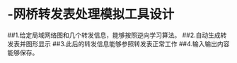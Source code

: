 # -网桥转发表处理模拟工具设计
##1.给定局域网络图和几个转发信息，能够按照逆向学习算法。 
##2.自动生成转发表并图形显示
##3.此后的转发信息能够参照转发表正常工作 
##4.输入输出内容能够保存。
